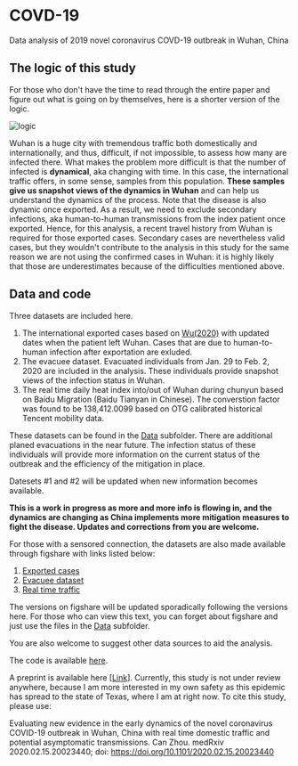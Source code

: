 # COVD-19
Data analysis of 2019 novel coronavirus COVD-19 outbreak in Wuhan, China

## The logic of this study
For those who don't have the time to read through the entire paper and figure out what is going on by themselves, here is a shorter version of the logic.

![logic](https://hvoltbb.github.io/pics/logic.png)

Wuhan is a huge city with tremendous traffic both domestically and internationally, and thus, difficult, if not impossible, to assess how many are infected there. What makes the problem more difficult is that the number of infected is __dynamical__, aka changing with time. In this case, the international traffic offers, in some sense, samples from this population. __These samples give us snapshot views of the dynamics in Wuhan__ and can help us understand the dynamics of the process.  Note that the disease is also dynamic once exported. As a result, we need to exclude secondary infections, aka human-to-human transmissions from the index patient once exported. Hence, for this analysis, a recent travel history from Wuhan is required for those exported cases. Secondary cases are nevertheless valid cases, but they wouldn't contribute to the analysis in this study for the same reason we are not using the confirmed cases in Wuhan: it is highly likely that those are underestimates because of the difficulties mentioned above.  

## Data and code
Three datasets are included here.
1. The international exported cases based on [Wu(2020)](https://doi.org/10.1016/S0140-6736(20)30260-9) with updated dates when the patient left Wuhan. Cases that are due to human-to-human infection after exportation are exluded.
2. The evacuee dataset. Evacuated individuals from Jan. 29 to Feb. 2, 2020 are included in the analysis. These individuals provide snapshot views of the infection status in Wuhan.
3. The real time daily heat index into/out of Wuhan during chunyun based on Baidu Migration (Baidu Tianyan in Chinese). The converstion factor was found to be 138,412.0099 based on OTG calibrated historical Tencent mobility data.

These datasets can be found in the [Data](https://github.com/HVoltBb/2019nCov/blob/master/data/) subfolder. There are additional planed evacuations in the near future. The infection status of these individuals will provide more information on the current status of the outbreak and the efficiency of the mitigation in place.

Datesets #1 and #2 will be updated when new information becomes available.

**This is a work in progress as more and more info is flowing in, and the dynamics are changing as China implements more mitigation measures to fight the disease. Updates and corrections from you are welcome.** 

For those with a sensored connection, the datasets are also made available through figshare with links listed below:
1. [Exported cases](https://doi.org/10.6084/m9.figshare.11859198.v1)
2. [Evacuee dataset](https://doi.org/10.6084/m9.figshare.11859207.v1)
3. [Real time traffic](https://doi.org/10.6084/m9.figshare.11859210.v1)

The versions on figshare will be updated sporadically following the versions here. For those who can view this text, you can forget about figshare and just use the files in the [Data](https://github.com/HVoltBb/2019nCov/blob/master/data/) subfolder. 

You are also welcome to suggest other data sources to aid the analysis.

The code is available [here](https://github.com/HVoltBb/2019nCov/blob/master/src/).

A preprint is available here \[[Link](https://www.medrxiv.org/content/10.1101/2020.02.15.20023440v2)\]. Currently, this study is not under review anywhere, because I am more interested in my own safety as this epidemic has spread to the state of Texas, where I am at right now. To cite this study, please use:


Evaluating new evidence in the early dynamics of the novel coronavirus COVID-19 outbreak in Wuhan, China with real time domestic traffic and potential asymptomatic transmissions. Can Zhou. medRxiv 2020.02.15.20023440; doi: https://doi.org/10.1101/2020.02.15.20023440
